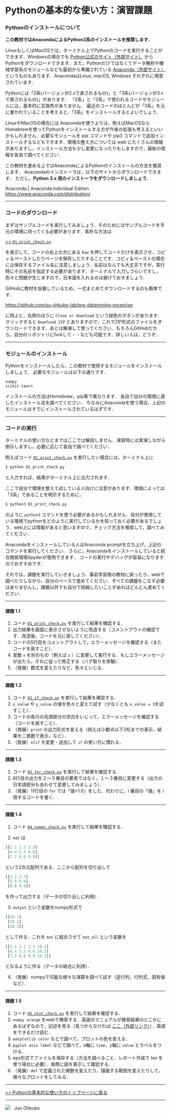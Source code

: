 # Pythonの基本的な使い方：演習課題


### Pythonのインストールについて

**この教材ではAnacondaによるPython3系のインストールを推奨します．**

LinuxもしくはMacOSでは，ターミナル上でPythonのコードを実行することができます．Windowsの場合でも [Python公式のサイト（外部サイト）](https://www.python.org/) からPythonをダウンロードできます．また，Pythonだけではなくてデータ解析や機械学習系のモジュールなども最初から準備されている [Anaconda（外部サイト）](https://www.anaconda.com/) というものもあります．AnacondaはLinux, macOS, Windows それぞれに用意されています．

Pythonには「2系(バージョンが2.xで表されるもの)」と「3系(バージョンが3.xで表されるもの)」があります．
「2系」と「3系」で使われるコードやモジュールには，基本的に互換性がありません．
最近のコードのほとんどが「3系」を元に書かれていることを考えると，「3系」をインストールするとよいでしょう．

LinuxやMacOSの場合には Anacondaを使うよりは，例えばMacOSならHomebrewを使ってPythonをインストールする方が今後の拡張も考えるといいかもしれません．必要なモジュールを pip コマンドや pip3 コマンドで追加インストールするなどもできます．環境の整え方については web にたくさんの情報がありますし，インストール方法も少し変更になったりもしますので，最新の情報を各自で調べてください．

この教材を進める上ではAnacondaによるPythonのインストールの方法を推奨します．
Anacondaのインストーラは，以下のサイトからダウンロードできます．
ただし，**Python 3.x 用のインストーラをダウンロードしましょう**．

Anaconda | Anaconda Individual Edition  
https://www.anaconda.com/distribution/

***
### コードのダウンロード
まずはサンプルコードを実行してみましょう．そのためにはサンプルコードを手元の環境に持ってくる必要があります．素朴な方法は

[>> `01_print_check.py`](./01_print_check.py)

を表示して，コードの右上の方にある `Raw` を押してコードだけを表示させ，コピィ＆ペーストしたりページを保存したりすることです．コピィ＆ペーストの場合には保存するファイル名に注意しましょう．名前はなんでも大丈夫ですが，実行時にその名前を指定する必要があります．ターミナルで入力しづらいですし，色々と問題が生じますので，日本語を入れるのは避けておきましょう．

GitHubに教材を設置しているため，一式まとめてダウンロードするのも簡単です．

https://github.com/su-ohkubo-lab/pre-datamining-excercise

に飛ぶと，右側のほうに `Clone or download` という緑色のボタンがあります．クリックすると `Download ZIP` とありますので，これでZIP形式のファイルをダウンロードできます．あとは解凍して使ってください．もちろんGitHubだから，自分のリポジトリにforkして・・なども可能です．詳しい人は，どうぞ．

***
### モジュールのインストール

Pythonをインストールしたら，この教材で使用するモジュールをインストールしましょう．
必要なモジュールは以下の通りです．
```
numpy
scikit-learn
```

インストールの方法はHomebrew，pip等で異なります．
各自で自分の環境に適したインストール法を調べてください．
ちなみにAnacondaを使う場合，上記のモジュールはすでにインストールされているはずです．

***
### コードの実行
ターミナルの使い方などまではここでは解説しません．演習時には実演しながら例示しますし，必要に応じて各自で調べてください．


例えばコード [`01_print_check.py`](./01_print_check.py) を実行したい場合には，ターミナル上に
```sh
$ python 01_print_check.py
```
と入力すれば，結果がターミナル上に出力されます．

ここで自分で環境を整えて試している人向けに注意があります．環境によっては「3系」であることを明示するために，
```sh
$ python3 01_print_check.py
```
のように `python3` コマンドを使う必要があるかもしれません．自分が使用している環境でpythonをどのように実行しているかを知っておく必要があるでしょう．web上には情報があると思いますので，チェック方法を検索して，調べてみてください．

Anacondaをインストールしている人はAnaconda promptを立ち上げ，上記のコマンドを実行してください．
さらに，Anacondaをインストールしていると統合開発環境Spyderが使用できます．
コードの実行やデバッグが容易になりますのでおすすめです．

それでは，課題を実行していきましょう．事前学習用の教材に戻ったり，webで調べたりしながら，自分のペースで進めてください．すべての課題をこなす必要はありませんし，課題以外でも自分で挑戦したいことがあればどんどん進めてください．

***
#### 課題 1.1
1. コード [`01_print_check.py`](./01_print_check.py) を実行して結果を確認する．
1. 出力結果を画面に表示させないように改造する（コメントアウトの確認です．改造後，コードを元に戻してください）．
1. コードの5行目をコメントアウトして，エラーメッセージを確認する（またコードを戻すこと）．
1. 変数 `x` を別のもの（例えば `z` ）に変更して実行する．もしエラーメッセージが出たら，それに従って修正する（バグ取りを体験）．
1. （発展）数式を変えたりなど，色々といじる．

***
#### 課題 1.2
1. コード [`02_if_check.py`](./02_if_check.py) を実行して結果を確認する．
1. `x_value` や `y_value` の値を色々と変えて試す（少なくとも `x_value = 3`を試すこと）．
1. コードの各行の先頭部分の空白をいじって，エラーメッセージを確認する（コードを戻すこと）．
1. （発展）`print` の出力形式を変える（例えば小数点以下2桁までの表示，結果を二進数で表示，など）．
1. （発展）`elif` を変更・追加して `if` の使い方に慣れる．


***
#### 課題 1.3
1. コード [`03_for_check.py`](./03_for_check.py) を実行して結果を確認する．
1. 8行目の出力を２〜５番目の要素ではなく，１〜３番目に変更する（出力の日本語部分もあわせて変更してみましょう）．
1. （発展）11行目の `for` では「値+1.0」をした．代わりに，i 番目の「値」を i 倍するコードを書く．

***
#### 課題 1.4
1. コード [`04_numpy_check.py`](./04_numpy_check.py) を実行して結果を確認する．

2. `mat` は
```python
[[1.1 2.2 3.3]
 [4.4 5.5 6.6]
 [7.7 8.8 9.9]]
```
という2次元配列である．ここから配列を切り出して
```python
[[2.2 3.3]
 [5.5 6.6]
 [8.8 9.9]]
```
を作って出力する（データの切り出しに利用）．

3. `output` という変数をnumpy形式で
```python
[[10.1]
 [10.2]
 [10.3]]
```
として作る．これを `mat` に結合させて `mat_all` という変数を
```python
[[1.1 2.2 3.3 10.1]
 [4.4 5.5 6.6 10.2]
 [7.7 8.8 9.9 10.3]]
```
となるように作る（データの結合に利用）．

4. （発展）numpyで可能な様々な演算を調べて試す（逆行列，行列式，固有値など）．

***
#### 課題 1.5
1. コード [`05_plot_check.py`](./05_plot_check.py) を実行して結果を確認する．
1. `numpy arange` をwebで検索する．英語のマニュアルが検索結果のどこかにあるはずなので，記述を見る（見つからなければ [ここ（外部リンク）](https://docs.scipy.org/doc/numpy/reference/generated/numpy.arange.html)）．英語をできるだけ読む．
1. `matplotlib color` などで調べて，プロットの色を変える．
1. `pyplot axis label` などで調べて，x軸に `time`，y軸に `value` とラベルをつける．
1. eps形式でファイルを保存する（方法を調べること．レポート作成で tex を使う場合に必要）．実際に図を表示して確認する．
1. （発展）`def` で定義された関数を変えたり，描画する範囲を変えたりして，様々なプロットをしてみる．

***
[>> Pythonの基本的な使い方のトップページに戻る](./README.md)
***
<img src="https://i.creativecommons.org/l/by-nc-sa/4.0/88x31.png"> &nbsp; Jun Ohkubo
